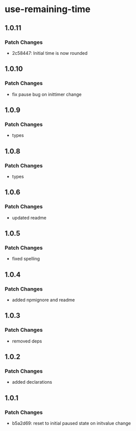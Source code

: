 # use-remaining-time

## 1.0.11

### Patch Changes

- 2c58447: Initial time is now rounded

## 1.0.10

### Patch Changes

- fix pause bug on inittimer change

## 1.0.9

### Patch Changes

- types

## 1.0.8

### Patch Changes

- types

## 1.0.6

### Patch Changes

- updated readme

## 1.0.5

### Patch Changes

- fixed spelling

## 1.0.4

### Patch Changes

- added npmignore and readme

## 1.0.3

### Patch Changes

- removed deps

## 1.0.2

### Patch Changes

- added declarations

## 1.0.1

### Patch Changes

- b5a2d69: reset to initial paused state on initvalue change
